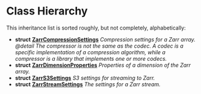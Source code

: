 
# Class Hierarchy

This inheritance list is sorted roughly, but not completely, alphabetically:


* **struct** [**ZarrCompressionSettings**](struct_zarr_compression_settings.md) _Compression settings for a Zarr array. @detail The compressor is not the same as the codec. A codec is a specific implementation of a compression algorithm, while a compressor is a library that implements one or more codecs._ 
* **struct** [**ZarrDimensionProperties**](struct_zarr_dimension_properties.md) _Properties of a dimension of the Zarr array._ 
* **struct** [**ZarrS3Settings**](struct_zarr_s3_settings.md) _S3 settings for streaming to Zarr._ 
* **struct** [**ZarrStreamSettings**](struct_zarr_stream_settings.md) _The settings for a Zarr stream._ 

